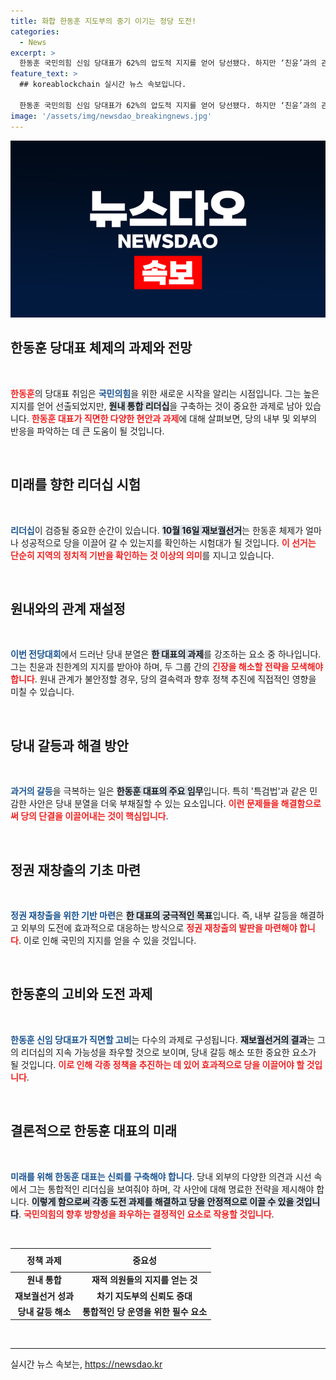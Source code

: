 ```yaml
---
title: 화합 한동훈 지도부의 중기 이기는 정당 도전!
categories:
  - News
excerpt: >
  한동훈 국민의힘 신임 당대표가 62%의 압도적 지지를 얻어 당선됐다. 하지만 ‘친윤’과의 관계 재정립이 최우선 과제로, 오는 10·16 재보선이 그의 리더십을 시험할 주요 분기점이 될 전망이다.
feature_text: >
  ## koreablockchain 실시간 뉴스 속보입니다.

  한동훈 국민의힘 신임 당대표가 62%의 압도적 지지를 얻어 당선됐다. 하지만 ‘친윤’과의 관계 재정립이 최우선 과제로, 오는 10·16 재보선이 그의 리더십을 시험할 주요 분기점이 될 전망이다.
image: '/assets/img/newsdao_breakingnews.jpg'
---
```


<p><img src="/assets/img/newsdao_breakingnews.jpg" alt="koreablockchain 속보" /></p>

<h2 data-ke-size="size26">한동훈 당대표 체제의 과제와 전망</h2>

<p data-ke-size="size16">&nbsp;</p>

<p><b><span style="color: #ee2323;">한동훈</span></b>의 당대표 취임은 <b><span style="color: #1a5490;">국민의힘</span></b>을 위한 새로운 시작을 알리는 시점입니다. 그는 높은 지지를 얻어 선출되었지만, <b><span style="background-color: #21538527;">원내 통합 리더십</span></b>을 구축하는 것이 중요한 과제로 남아 있습니다. <b><span style="color: #ee2323;">한동훈 대표가 직면한 다양한 현안과 과제</span></b>에 대해 살펴보면, 당의 내부 및 외부의 반응을 파악하는 데 큰 도움이 될 것입니다.</p>

<p data-ke-size="size16">&nbsp;</p>

<h2 data-ke-size="size26">미래를 향한 리더십 시험</h2>

<p data-ke-size="size16">&nbsp;</p>

<p><b><span style="color: #1a5490;">리더십</span></b>이 검증될 중요한 순간이 있습니다. <b><span style="background-color: #21538527;">10월 16일 재보궐선거</span></b>는 한동훈 체제가 얼마나 성공적으로 당을 이끌어 갈 수 있는지를 확인하는 시험대가 될 것입니다. <b><span style="color: #ee2323;">이 선거는 단순히 지역의 정치적 기반을 확인하는 것 이상의 의미</span></b>를 지니고 있습니다.</p>

<p data-ke-size="size16">&nbsp;</p>

<h2 data-ke-size="size26">원내와의 관계 재설정</h2>

<p data-ke-size="size16">&nbsp;</p>

<p><b><span style="color: #1a5490;">이번 전당대회</span></b>에서 드러난 당내 분열은 <b><span style="background-color: #21538527;">한 대표의 과제</span></b>를 강조하는 요소 중 하나입니다. 그는 친윤과 친한계의 지지를 받아야 하며, 두 그룹 간의 <b><span style="color: #ee2323;">긴장을 해소할 전략을 모색해야 합니다</span></b>. 원내 관계가 불안정할 경우, 당의 결속력과 향후 정책 추진에 직접적인 영향을 미칠 수 있습니다.</p>

<p data-ke-size="size16">&nbsp;</p>

<h2 data-ke-size="size26">당내 갈등과 해결 방안</h2>

<p data-ke-size="size16">&nbsp;</p>

<p><b><span style="color: #1a5490;">과거의 갈등</span></b>을 극복하는 일은 <b><span style="background-color: #21538527;">한동훈 대표의 주요 임무</span></b>입니다. 특히 '특검법'과 같은 민감한 사안은 당내 분열을 더욱 부채질할 수 있는 요소입니다. <b><span style="color: #ee2323;">이런 문제들을 해결함으로써 당의 단결을 이끌어내는 것이 핵심입니다</span></b>.</p>

<p data-ke-size="size16">&nbsp;</p>

<h2 data-ke-size="size26">정권 재창출의 기초 마련</h2>

<p data-ke-size="size16">&nbsp;</p>

<p><b><span style="color: #1a5490;">정권 재창출을 위한 기반 마련</span></b>은 <b><span style="background-color: #21538527;">한 대표의 궁극적인 목표</span></b>입니다. 즉, 내부 갈등을 해결하고 외부의 도전에 효과적으로 대응하는 방식으로 <b><span style="color: #ee2323;">정권 재창출의 발판을 마련해야 합니다</span></b>. 이로 인해 국민의 지지를 얻을 수 있을 것입니다.</p>

<p data-ke-size="size16">&nbsp;</p>

<h2 data-ke-size="size26">한동훈의 고비와 도전 과제</h2>

<p data-ke-size="size16">&nbsp;</p>

<p><b><span style="color: #1a5490;">한동훈 신임 당대표가 직면할 고비</span></b>는 다수의 과제로 구성됩니다. <b><span style="background-color: #21538527;">재보궐선거의 결과</span></b>는 그의 리더십의 지속 가능성을 좌우할 것으로 보이며, 당내 갈등 해소 또한 중요한 요소가 될 것입니다. <b><span style="color: #ee2323;">이로 인해 각종 정책을 추진하는 데 있어 효과적으로 당을 이끌어야 할 것입니다</span></b>.</p>

<p data-ke-size="size16">&nbsp;</p>

<h2 data-ke-size="size26">결론적으로 한동훈 대표의 미래</h2>

<p data-ke-size="size16">&nbsp;</p>

<p><b><span style="color: #1a5490;">미래를 위해 한동훈 대표는 신뢰를 구축해야 합니다</span></b>. 당내 외부의 다양한 의견과 시선 속에서 그는 통합적인 리더십을 보여줘야 하며, 각 사안에 대해 명료한 전략을 제시해야 합니다. <b><span style="background-color: #21538527;">이렇게 함으로써 각종 도전 과제를 해결하고 당을 안정적으로 이끌 수 있을 것입니다</span></b>. <b><span style="color: #ee2323;">국민의힘의 향후 방향성을 좌우하는 결정적인 요소로 작용할 것입니다</span></b>.</p>

<p data-ke-size="size16">&nbsp;</p>

<table style="border-collapse: collapse; width: 100%;">
  <thead>
    <tr>
      <th style="text-align: center; height: 30px;"><b>정책 과제</b></th>
      <th style="text-align: center; height: 30px;"><b>중요성</b></th>
    </tr>
  </thead>
  <tbody>
    <tr>
      <td style="text-align: center; height: 17px;"><b>원내 통합</b></td>
      <td style="text-align: center; height: 17px;"><b>재적 의원들의 지지를 얻는 것</b></td>
    </tr>
    <tr>
      <td style="text-align: center; height: 17px;"><b>재보궐선거 성과</b></td>
      <td style="text-align: center; height: 17px;"><b>차기 지도부의 신뢰도 증대</b></td>
    </tr>
    <tr>
      <td style="text-align: center; height: 17px;"><b>당내 갈등 해소</b></td>
      <td style="text-align: center; height: 17px;"><b>통합적인 당 운영을 위한 필수 요소</b></td>
    </tr>
  </tbody>
</table>

<p data-ke-size="size16">&nbsp;</p>

<hr />
실시간 뉴스 속보는, <a href="https://newsdao.kr" rel="dofollow">https://newsdao.kr</a>


